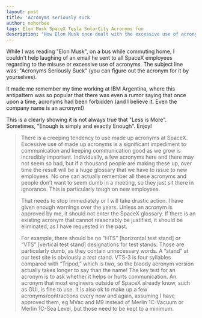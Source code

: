 ```yaml
---
layout: post
title: 'Acronyms seriously suck'
author: nohorbee
tags: Elon Musk SpaceX Tesla SolarCity Acronyms fun
description: "How Elon Musk once dealt with the excessive use of acronyms on SpaceX (the company that will take us to Mars)"
---
```


While I was reading "Elon Musk", on a bus while commuting home, I couldn't help laughing of an email he sent to all SpaceX employees regarding to the misuse or excessive use of acronyms. The subject line was: "Acronyms Seriously Suck" (you can figure out the acronym for it by yourselves).

<!--MORE-->

It made me remember my time working at IBM Argentina, where this antipattern was so popular that there was even a rumor saying that once upon a time, acronyms had been forbidden (and I believe it. Even the company name is an acronym!)

This is a clearly showing it is not always true that "Less is More". Sometimes, "Enough is simply and exactly Enough". Enjoy!

> There is a creeping tendency to use made up acronyms at SpaceX. Excessive use of made up acronyms is a significant impediment to communication and keeping communication good as we grow is incredibly important. Individually, a few acronyms here and there may not seem so bad, but if a thousand people are making these up, over time the result will be a huge glossary that we have to issue to new employees. No one can actually remember all these acronyms and people don’t want to seem dumb in a meeting, so they just sit there in ignorance. This is particularly tough on new employees.
>
> That needs to stop immediately or I will take drastic action. I have given enough warnings over the years. Unless an acronym is approved by me, it should not enter the SpaceX glossary. If there is an existing acronym that cannot reasonably be justified, it should be eliminated, as I have requested in the past.
>
> For example, there should be no “HTS” [horizontal test stand] or “VTS” [vertical test stand] designations for test stands. Those are particularly dumb, as they contain unnecessary words. A “stand” at our test site is obviously a *test* stand. VTS-3 is four syllables compared with “Tripod,” which is two, so the bloody acronym version actually takes longer to say than the name! The key test for an acronym is to ask whether it helps or hurts communication. An acronym that most engineers outside of SpaceX already know, such as GUI, is fine to use. It is also ok to make up a few acronyms/contractions every now and again, assuming I have approved them, eg MVac and M9 instead of Merlin 1C-Vacuum or Merlin 1C-Sea Level, but those need to be kept to a minimum.
